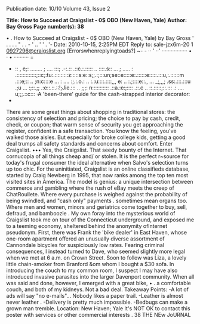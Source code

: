 Publication date: 10/10
Volume 43, Issue 2

**Title: How to Succeed at Craigslist - 0$ OBO (New Haven, Yale)**
**Author: Bay Gross**
**Page number(s): 38**

• 
. 
How to Succeed at Craigslist - 0$ OBO (New Haven, Yale) 
by Bay Gross 
' . . . . 
" . 
. -
' .. 
' ' . '-
Date: 2010-10-15, 2:25PM EDT 
Reply to: sale-jzx6m-20 1 0927296@craigslist.org [Errorswhenreplyingtoads?] 
~- - ·· ' ··' ················· • · • ·········· =
- :: , e;: ........ ; .... :::; .-:.:: .::c.:.::::: .. ::::.s:: ... ; ..... : .:::::::::::::;::c;:tu:.:::::::::z:::::s:e::s;;.:;:::un;se::e:::::e:.::::::e:::::.:::u,:.::::::m .:::e;:: .. ;n:c::::e ... : .... :;.:.o.: .. :.:u::::.::::,,, e: .. :.;::::e::., ... _;,,,; .ss:.:::.:::u .;u ... :;::.;; .:e::.::.::!;Jie.::: .. ;;;: n::::::::::: .::a.:e:;:::: .::.c .. ::.:::::;::.::: .: .... u;;;.::c::: 
·A 'been-there' guide for the cash-strapped interior decorator: 
-
There are some great things about shopping in traditional stores: the consistency of selection and pricing; the choice to pay by cash, 
credit, check, or coupon; that warm sense of security you get approaching the register, confident in a safe transaction. 
You know the 
feeling, you've walked those aisles. But especially for broke college kids, getting a good deal trumps all safety standards and concerns about 
comfort. Enter Craigslist. 
••• 
Yes, the Craigslist. That seedy bounty of the Internet. That cornucopia of all things cheap and/ or stolen. It is the perfect r~source for 
today's frugal consumer 
the ideal alternative when Salvo's selection turns up too chic. 
For the uninitiated, Craigslist is an online classifieds database, started by Craig Newberg in 1995, that now ranks among the top 
ten most visited sites in America. The model is genius: a unique intersection between commerce and gambling where the rush of eBay 
meets the creep of ChatRoullete. Where every purchase is weighed against the probability of being swindled, and "cash only" payments 
. sometimes mean organs too. Where men and women, minors and geriatrics come together to buy, sell, defraud, and bamboozle . 
My own foray into the mysterious world of Craigslist took me on tour of the Connecticut underground, and exposed me to a teeming 
economy, sheltered behind the anonymity oflnternet pseudonym. First, there was Frank the 'bike dealer' in East Haven, whose one-room 
apartment offered an unusually diverse assortment of Cannondale bicycles for suspiciously low rates. Fearing criminal consequences, I 
instead turned to Dave, who seemed slightly more legal when we met at 6 a.m. on Crown Street. Soon to follow was Liza, a lovely little 
chain-smoker from Branford &om whom I bought a $30 sofa. In introducing the couch to my common room, I suspect I may have also 
introduced invasive parasites into the larger Davenport community. When all was said and done, however, I emerged with a great bike, 
• . 
a comfortable couch, and both of my kidneys. Not a bad deal. 
Takeaway Points: 
-A lot of ads will say "no e-mails"... Nobody likes a paper trail. 
-Leather is almost never leather . 
-Delivery is pretty much impossible. 
-Bedbugs can make a grown man tremble. 
Location: New Haven; Yale 
It's NOT OK to contact this poster with services or other commercial interests . 
38 
THE NEw JoURNAL